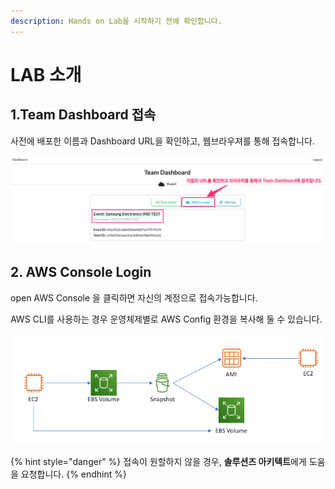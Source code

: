 ```yaml
---
description: Hands on Lab을 시작하기 전에 확인합니다.
---
```


# LAB 소개

## **1.Team Dashboard 접속**

사전에 배포한 이름과 Dashboard URL을 확인하고, 웹브라우져를 통해 접속합니다.

![](.gitbook/assets/image%20%28205%29.png)

## **2. AWS Console Login**

open AWS Console 을 클릭하면 자신의 계정으로 접속가능합니다.

AWS CLI를 사용하는 경우 운영체제별로 AWS Config 환경을 복사해 둘 수 있습니다.

![](.gitbook/assets/image%20%2820%29.png)

{% hint style="danger" %}
접속이 원할하지 않을 경우, **솔루션즈 아키텍트**에게 도움을 요청합니다.
{% endhint %}

